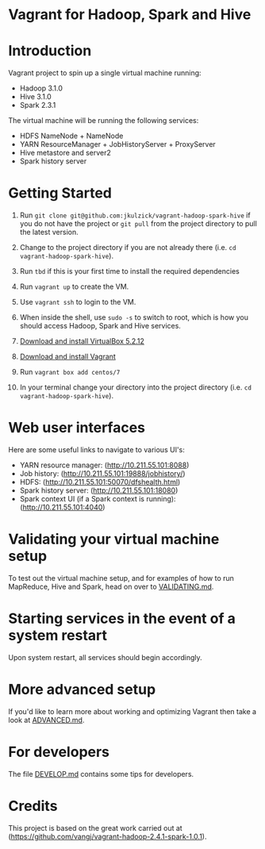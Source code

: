 Vagrant for Hadoop, Spark and Hive
==================================

# Introduction

Vagrant project to spin up a single virtual machine running:

* Hadoop 3.1.0
* Hive 3.1.0
* Spark 2.3.1

The virtual machine will be running the following services:

* HDFS NameNode + NameNode
* YARN ResourceManager + JobHistoryServer + ProxyServer
* Hive metastore and server2
* Spark history server

# Getting Started

1. Run `git clone git@github.com:jkulzick/vagrant-hadoop-spark-hive` if you do
   not have the project or `git pull` from the project directory to pull the
   latest version.
2. Change to the project directory if you are not already there
   (i.e. `cd vagrant-hadoop-spark-hive`).
3. Run `tbd` if this is your first time to install the required dependencies
4. Run ```vagrant up``` to create the VM.
5. Use ```vagrant ssh``` to login to the VM.
6. When inside the shell, use ```sudo -s``` to switch to root, which is how
   you should access Hadoop, Spark and Hive services.


1. [Download and install VirtualBox 5.2.12](https://www.virtualbox.org/wiki/Downloads)
2. [Download and install Vagrant](http://www.vagrantup.com/downloads.html)
4. Run ```vagrant box add centos/7```
7. In your terminal change your directory into the project directory (i.e. `cd vagrant-hadoop-spark-hive`).

# Web user interfaces

Here are some useful links to navigate to various UI's:

* YARN resource manager:  (http://10.211.55.101:8088)
* Job history:  (http://10.211.55.101:19888/jobhistory/)
* HDFS: (http://10.211.55.101:50070/dfshealth.html)
* Spark history server: (http://10.211.55.101:18080)
* Spark context UI (if a Spark context is running): (http://10.211.55.101:4040)

# Validating your virtual machine setup

To test out the virtual machine setup, and for examples of how to run
MapReduce, Hive and Spark, head on over to [VALIDATING.md](VALIDATING.md).

# Starting services in the event of a system restart

Upon system restart, all services should begin accordingly.

# More advanced setup

If you'd like to learn more about working and optimizing Vagrant then
take a look at [ADVANCED.md](ADVANCED.md).

# For developers

The file [DEVELOP.md](DEVELOP.md) contains some tips for developers.

# Credits

This project is based on the great work carried out at
(https://github.com/vangj/vagrant-hadoop-2.4.1-spark-1.0.1).
